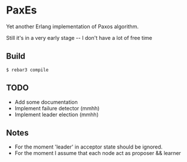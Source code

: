 PaxEs
=====

Yet another Erlang implementation of Paxos algorithm.

Still it's in a very early stage -- I don't have a lot of free time

Build
-----

    $ rebar3 compile

TODO
----
* Add some documentation
* Implement failure detector (mmhh)
* Implement leader election (mmhh)

Notes
-----
* For the moment 'leader' in acceptor state should be ignored.
* For the moment I assume that each node act as proposer && learner
